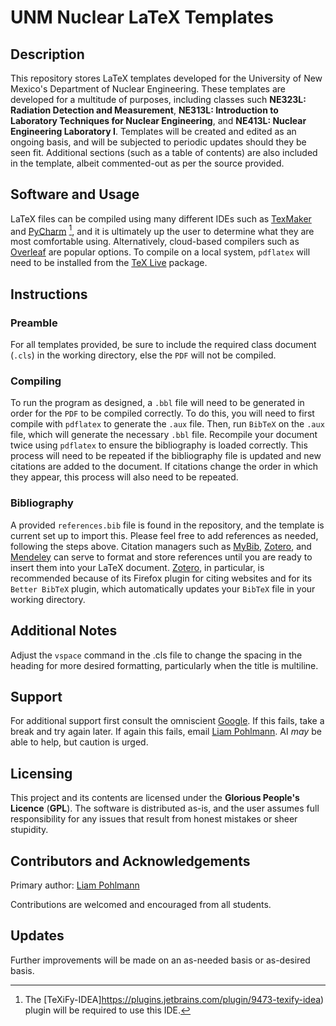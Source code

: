 # UNM Nuclear LaTeX Templates

## Description
This repository stores LaTeX templates developed for the University of New Mexico's Department of Nuclear Engineering.
These templates are developed for a multitude of purposes, including classes such **NE323L: Radiation Detection and Measurement**, **NE313L: Introduction to Laboratory Techniques for Nuclear Engineering**, and **NE413L: Nuclear Engineering Laboratory I**.
Templates will be created and edited as an ongoing basis, and will be subjected to periodic updates should they be seen fit.
Additional sections (such as a table of contents) are also included in the template, albeit commented-out as per the source provided.

## Software and Usage
LaTeX files can be compiled using many different IDEs such as [TexMaker](https://www.xm1math.net/texmaker/) and [PyCharm](https://www.jetbrains.com/pycharm/) [^pycharm], and it is ultimately up the user to determine what they are most comfortable using.
Alternatively, cloud-based compilers such as [Overleaf](https://overleaf.com) are popular options.
To compile on a local system, `pdflatex` will need to be installed from the [TeX Live](https://www.tug.org/texlive/) package.

## Instructions
### Preamble
For all templates provided, be sure to include the required class document (`.cls`) in the working directory, else the `PDF` will not be compiled.
### Compiling
To run the program as designed, a `.bbl` file will need to be generated in order for the `PDF` to be compiled correctly.
To do this, you will need to first compile with `pdflatex` to generate the `.aux` file.
Then, run `BibTeX` on the `.aux` file, which will generate the necessary `.bbl` file.
Recompile your document twice using `pdflatex` to ensure the bibliography is loaded correctly.
This process will need to be repeated if the bibliography file is updated and new citations are added to the document.
If citations change the order in which they appear, this process will also need to be repeated.
### Bibliography
A provided `references.bib` file is found in the repository, and the template is current set up to import this. 
Please feel free to add references as needed, following the steps above.
Citation managers such as [MyBib](https://www.mybib.com/), [Zotero](https://www.zotero.org/), and [Mendeley](https://www.mendeley.com/) can serve to format and store references until you are ready to insert them into your LaTeX document.
[Zotero](https://www.zotero.org/), in particular, is recommended because of its Firefox plugin for citing websites and for its `Better BibTeX` plugin, which automatically updates your `BibTeX` file in your working directory.

## Additional Notes
Adjust the `vspace` command in the .cls file to change the spacing in the heading for more desired formatting, particularly when the title is multiline.


## Support
For additional support first consult the omniscient [Google](https://www.google.com/).
If this fails, take a break and try again later.
If again this fails, email [Liam Pohlmann](lipohlmann@unm.edu).
AI *may* be able to help, but caution is urged.

## Licensing
This project and its contents are licensed under the **Glorious People's Licence** (**GPL**).
The software is distributed as-is, and the user assumes full responsibility for any issues that result from honest mistakes or sheer stupidity.

## Contributors and Acknowledgements
Primary author: [Liam Pohlmann](lipohlmann@unm.edu)

Contributions are welcomed and encouraged from all students.

## Updates
Further improvements will be made on an as-needed basis or as-desired basis.


[^pycharm]: The [TeXiFy-IDEA]https://plugins.jetbrains.com/plugin/9473-texify-idea) plugin will be required to use this IDE.
